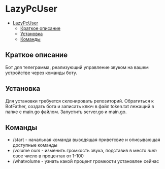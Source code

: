 # LazyPcUser

- [LazyPcUser](#lazypcuser)
  - [Краткое описание](#краткое-описание)
  - [Установка](#установка)
  - [Команды](#команды)

## Краткое описание

Бот для телеграмма, реализующий управление звуком на вашем устройстве через команды боту.

## Установка

Для установки требуется склонировать репозиторий. Обратиться к BotFather, создать бота и записать ключ в файл token.txt лежащий в папке с main.go файлом. Запустить server.go и main.go.

## Команды
- /start - начальная команда выводящая приветсвие и описывающая доступные команды
- /volume *num* - изменить громкость звука, подставив в место *num* свое число в процентах от 1-100
- /whatvolume - узнать какой процент громкости установлен сейчас
    